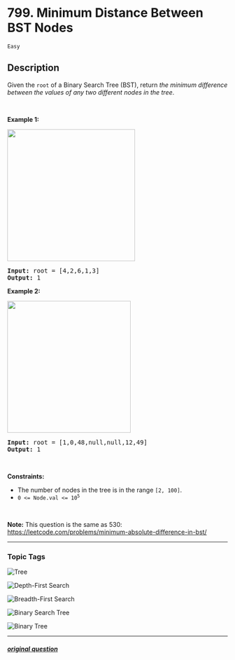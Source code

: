 # 799. Minimum Distance Between BST Nodes

`Easy`

## Description

<p>Given the <code>root</code> of a Binary Search Tree (BST), return <em>the minimum difference between the values of any two different nodes in the tree</em>.</p>

<p>&nbsp;</p>
<p><strong>Example 1:</strong></p>
<img alt="" src="https://assets.leetcode.com/uploads/2021/02/05/bst1.jpg" style="width: 292px; height: 301px;" />
<pre>
<strong>Input:</strong> root = [4,2,6,1,3]
<strong>Output:</strong> 1
</pre>

<p><strong>Example 2:</strong></p>
<img alt="" src="https://assets.leetcode.com/uploads/2021/02/05/bst2.jpg" style="width: 282px; height: 301px;" />
<pre>
<strong>Input:</strong> root = [1,0,48,null,null,12,49]
<strong>Output:</strong> 1
</pre>

<p>&nbsp;</p>
<p><strong>Constraints:</strong></p>

<ul>
	<li>The number of nodes in the tree is in the range <code>[2, 100]</code>.</li>
	<li><code>0 &lt;= Node.val &lt;= 10<sup>5</sup></code></li>
</ul>

<p>&nbsp;</p>
<p><strong>Note:</strong> This question is the same as 530: <a href="https://leetcode.com/problems/minimum-absolute-difference-in-bst/" target="_blank">https://leetcode.com/problems/minimum-absolute-difference-in-bst/</a></p>


---

### Topic Tags

[tree]: https://img.shields.io/badge/-Tree-EF9A9A
[depth-first-search]: https://img.shields.io/badge/-Depth%20First%20Search-B39DDB
[breadth-first-search]: https://img.shields.io/badge/-Breadth%20First%20Search-81D4FA
[binary-search-tree]: https://img.shields.io/badge/-Binary%20Search%20Tree-A5D6A7
[binary-tree]: https://img.shields.io/badge/-Binary%20Tree-FFF59D

![Tree][tree]

![Depth-First Search][depth-first-search]

![Breadth-First Search][breadth-first-search]

![Binary Search Tree][binary-search-tree]

![Binary Tree][binary-tree]

---

##### [original question](https://leetcode.com/problems/minimum-distance-between-bst-nodes)
